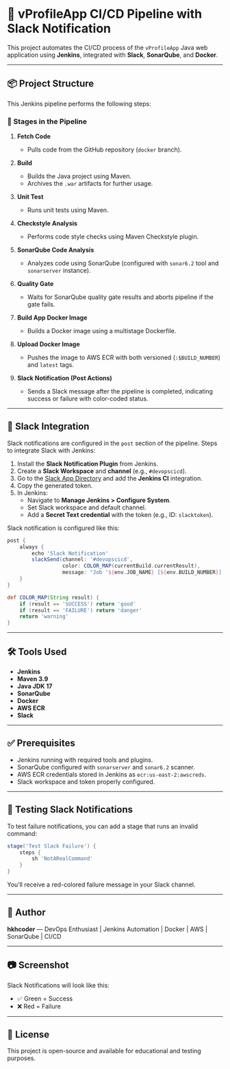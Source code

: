 # 🚀 vProfileApp CI/CD Pipeline with Slack Notification

This project automates the CI/CD process of the `vProfileApp` Java web application using **Jenkins**, integrated with **Slack**, **SonarQube**, and **Docker**.

---

## 📦 Project Structure

This Jenkins pipeline performs the following steps:

### 🔄 Stages in the Pipeline

1. **Fetch Code**
   - Pulls code from the GitHub repository (`docker` branch).

2. **Build**
   - Builds the Java project using Maven.
   - Archives the `.war` artifacts for further usage.

3. **Unit Test**
   - Runs unit tests using Maven.

4. **Checkstyle Analysis**
   - Performs code style checks using Maven Checkstyle plugin.

5. **SonarQube Code Analysis**
   - Analyzes code using SonarQube (configured with `sonar6.2` tool and `sonarserver` instance).

6. **Quality Gate**
   - Waits for SonarQube quality gate results and aborts pipeline if the gate fails.

7. **Build App Docker Image**
   - Builds a Docker image using a multistage Dockerfile.

8. **Upload Docker Image**
   - Pushes the image to AWS ECR with both versioned (`:$BUILD_NUMBER`) and `latest` tags.

9. **Slack Notification (Post Actions)**
   - Sends a Slack message after the pipeline is completed, indicating success or failure with color-coded status.

---

## 🔔 Slack Integration

Slack notifications are configured in the `post` section of the pipeline. Steps to integrate Slack with Jenkins:

1. Install the **Slack Notification Plugin** from Jenkins.
2. Create a **Slack Workspace** and **channel** (e.g., `#devopscicd`).
3. Go to the [Slack App Directory](https://api.slack.com/apps) and add the **Jenkins CI** integration.
4. Copy the generated token.
5. In Jenkins:
   - Navigate to **Manage Jenkins > Configure System**.
   - Set Slack workspace and default channel.
   - Add a **Secret Text credential** with the token (e.g., ID: `slacktoken`).

Slack notification is configured like this:

```groovy
post {
    always {
        echo 'Slack Notification'
        slackSend(channel: '#devopscicd',
                  color: COLOR_MAP(currentBuild.currentResult),
                  message: "Job '${env.JOB_NAME} [${env.BUILD_NUMBER}]' - ${currentBuild.currentResult}")
    }
}

def COLOR_MAP(String result) {
    if (result == 'SUCCESS') return 'good'
    if (result == 'FAILURE') return 'danger'
    return 'warning'
}
```

---

## 🛠 Tools Used

- **Jenkins**
- **Maven 3.9**
- **Java JDK 17**
- **SonarQube**
- **Docker**
- **AWS ECR**
- **Slack**

---

## ✅ Prerequisites

- Jenkins running with required tools and plugins.
- SonarQube configured with `sonarserver` and `sonar6.2` scanner.
- AWS ECR credentials stored in Jenkins as `ecr:us-east-2:awscreds`.
- Slack workspace and token properly configured.

---

## 🧪 Testing Slack Notifications

To test failure notifications, you can add a stage that runs an invalid command:

```groovy
stage('Test Slack Failure') {
    steps {
        sh 'NotARealCommand'
    }
}
```

You’ll receive a red-colored failure message in your Slack channel.

---

## 📌 Author

**hkhcoder** — DevOps Enthusiast | Jenkins Automation | Docker | AWS | SonarQube | CI/CD

---

## 📷 Screenshot

Slack Notifications will look like this:
- ✅ Green = Success
- ❌ Red = Failure

---

## 📄 License

This project is open-source and available for educational and testing purposes.
